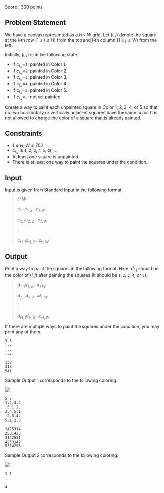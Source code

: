 Score : $300$ points

## Problem Statement

We have a canvas represented as a $H \times W$ grid. Let $(i, j)$ denote the square at the $i$-th row $(1 \leq i \leq H)$ from the top and $j$-th column $(1 \leq j \leq W)$ from the left.

Initially, $(i, j)$ is in the following state.

- If $c_{i, j}=$`1`: painted in Color 1.
- If $c_{i, j}=$`2`: painted in Color 2.
- If $c_{i, j}=$`3`: painted in Color 3.
- If $c_{i, j}=$`4`: painted in Color 4.
- If $c_{i, j}=$`5`: painted in Color 5.
- If $c_{i, j}=$`.`: not yet painted.

Create a way to paint each unpainted square in Color 1, 2, 3, 4, or 5 so that no two horizontally or vertically adjacent squares have the same color. It is not allowed to change the color of a square that is already painted.

## Constraints

- $1 \leq H, W \leq 700$
- $c_{i, j}$ is `1`, `2`, `3`, `4`, `5`, or `.`.
- At least one square is unpainted.
- There is at least one way to paint the squares under the condition.

## Input

Input is given from Standard Input in the following format:

> $H$ $W$
> 
> $c_{1, 1}$$c_{1, 2}$$\ldots$$c_{1, W}$
> 
> $c_{2, 1}$$c_{2, 2}$$\ldots$$c_{2, W}$
> 
>  $:$
> 
> $c_{H, 1}$$c_{H, 2}$$\ldots$$c_{H, W}$

## Output

Print a way to paint the squares in the following format. Here, $d_{i, j}$ should be the color of $(i, j)$ after painting the squares (it should be `1`, `2`, `3`, `4`, or `5`).

> $d_{1, 1}$$d_{1, 2}$$\ldots$$d_{1, W}$
> 
> $d_{2, 1}$$d_{2, 2}$$\ldots$$d_{2, W}$
> 
>  $:$
> 
> $d_{H, 1}$$d_{H, 2}$$\ldots$$d_{H, W}$

If there are multiple ways to paint the squares under the condition, you may print any of them.

```input1
3 3
...
...
...
```

```output1
132
313
541
```

Sample Output 1 corresponds to the following coloring.

![](https://img.atcoder.jp/arc131/35bb8a98465fbb2c889ea532d0985ff0.png)

```input2
5 7
1.2.3.4
.5.1.2.
3.4.5.1
.2.3.4.
5.1.2.3
```

```output2
1425314
2531425
3142531
4253142
5314253
```

Sample Output 2 corresponds to the following coloring.

![](https://img.atcoder.jp/arc131/a2fc3903965fd871d25e905fb95dbc6a.png)

```input3
1 1
.
```

```output3
4
```
